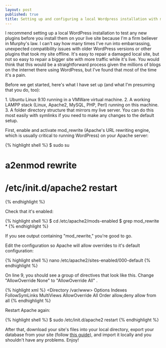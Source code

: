 ```yaml
---
layout: post
published: true
title: Setting up and configuring a local Wordpress installation with mod\_rewrite
---
```

I recommend setting up a local WordPress installation to test any new plugins before you install them on your live site because I'm a firm believer in Murphy's law. I can't say how many times I've run into embarrassing, unexpected compatibility issues with older WordPress versions or other plugins that took my site offline. It's easy to repair a damaged local site, but not so easy to repair a bigger site with more traffic while it's live. You would think that this would be a straightforward process given the millions of blogs on the internet there using WordPress, but I've found that most of the time it's a pain.

Before we get started, here's what I have set up (and what I'm presuming that you do, too):

1\. Ubuntu Linux 9.10 running in a VMWare virtual machine.
2\. A working LAMPP stack (Linux, Apache2, MySQL, PHP, Perl) running on this machine.
3\. A folder directory structure that mirrors my live server. You can do this most easily with symlinks if you need to make any changes to the default setup.

First, enable and activate mod\_rewrite (Apache's URL rewriting engine, which is usually critical to running WordPress) on your Apache server:

{% highlight shell %}
$ sudo su
# a2enmod rewrite
# /etc/init.d/apache2 restart
{% endhighlight %}

Check that it's enabled:

{% highlight shell %}
$ cd /etc/apache2/mods-enabled
$ grep mod_rewrite *
{% endhighlight %}

If you see output containing "mod\_rewrite," you're good to go.

Edit the configuration so Apache will allow overrides to it's default configuration:

{% highlight shell %}
nano /etc/apache2/sites-enabled/000-default
{% endhighlight %}

On line 9, you should see a group of directives that look like this. Change "AllowOverride None" to "AllowOverride All" .

{% highlight xml %}
<Directory /var/www>
        Options Indexes FollowSymLinks MultiViews
        AllowOverride All
        Order allow,deny
        allow from all
</Directory>
{% endhighlight %}

Restart Apache again:

{% highlight shell %}
$ sudo /etc/init.d/apache2 restart
{% endhighlight %}

After that, download your site's files into your local directory, export your database from your site (follow [this guide](http://stereointeractive.com/blog/2010/04/19/moving-wordpress-site-to-another-server/)), and import it locally and you shouldn't have any problems. Enjoy!
